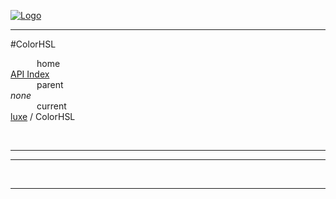 
[![Logo](../../images/logo.png)](../../index.html)

---

#ColorHSL


&emsp;&emsp;&emsp;home   
[API Index](../../api/index.html#luxe)   
&emsp;&emsp;&emsp;parent    
_none_   
&emsp;&emsp;&emsp;current    
[luxe](./) / ColorHSL

<br/>

---




---



&nbsp;
&nbsp;
&nbsp;

---  


&nbsp;   
&nbsp;   
